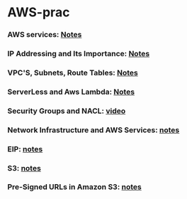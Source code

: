 # AWS-prac

### AWS services: [Notes](./concepts/aws_services.md)

### IP Addressing and Its Importance: [Notes](./concepts/ipaddressing.md)

### VPC'S, Subnets, Route Tables: [Notes](./concepts/vpc_subnets_routeTable.md)

### ServerLess and Aws Lambda: [Notes](./concepts/serverless_awsLambda.md)

### Security Groups and NACL: [video](https://www.youtube.com/watch?v=DKGLlTniH9U&list=PLinedj3B30sDZ17Fpe3xGUDRBkutaGyUp&index=10&t=24s)

### Network Infrastructure and AWS Services: [notes](./concepts/network_infra.md)

### EIP: [notes](./concepts/eip.md)

### S3: [notes](./concepts/s3.md)

### Pre-Signed URLs in Amazon S3: [notes](./concepts/presigned_url.md)